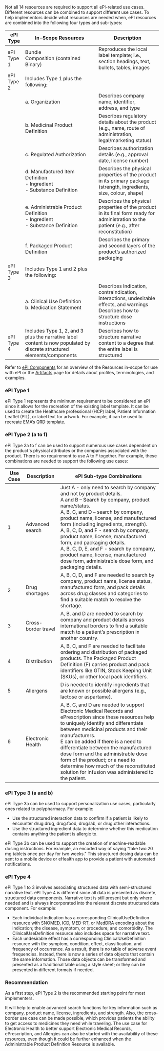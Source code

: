 Not all 14 resources are required to support all ePI-related use cases. Different resources can be combined to support different use cases. To help implementors decide what resources are needed when, ePI resources are combined into the following four types and sub-types:

| ePI Type | In-Scope Resources | Description |
|----------|--------------------|-------------|
| ePI Type 1 | Bundle<br>Composition (contained Binary) | Reproduces the local label template; i.e., section headings, text, bullets, tables, images |
| ePI Type 2 | Includes Type 1 plus the following: | |
| | a. Organization | Describes company name, identifier, address, and type |
| | b. Medicinal Product Definition | Describes regulatory details about the product (e.g., name, route of administration, legal/marketing status) |
| | c. Regulated Authorization | Describes authorization details (e.g., approval date, license number) |
| | d. Manufactured Item Definition<br>- Ingredient<br>- Substance Definition | Describes the physical properties of the product in its primary package (strength, ingredients, size, colour, shape) |
| | e. Administrable Product Definition<br>- Ingredient<br>- Substance Definition | Describes the physical properties of the product in its final form ready for administration to the patient (e.g., after reconstitution) |
| | f. Packaged Product Definition | Describes the primary and second layers of the product’s authorized packaging |
| ePI Type 3 | Includes Type 1 and 2 plus the following: | |
| | a. Clinical Use Definition<br>b. Medication Statement | Describes Indication, contraindication, interactions, undesirable effects, and warnings<br>Describes how to structure dose instructions |
| ePI Type 4 | Includes Type 1, 2, and 3 plus the narrative label content is now populated by discrete structured elements/components | Describes how to structure narrative content to a degree that the entire label is structured |

Refer to [ePI Components](https://build.fhir.org/ig/HL7/emedicinal-product-info/epi-components.html) for an overview of the Resources in-scope for use with ePI or the [Artifacts](https://build.fhir.org/ig/HL7/emedicinal-product-info/artifacts.html) page for details about profiles, terminologies, and examples.

### ePI Type 1

ePI Type 1 represents the minimum requirement to be considered an ePI since it allows for the recreation of the existing label template. It can be used to create the Healthcare professional (HCP) label, Patient Information Leaflet (PIL), or label text for artwork. For example, it can be used to recreate EMA’s QRD template.

### ePI Type 2 (a to f)

ePI Type 2a to f can be used to support numerous use cases dependent on the product's physical attributes or the companies associated with the product. There is no requirement to use A to F together. For example, these combinations are needed to support the following use cases:

| Use Case | Description | ePI Sub-type Combinations |
|----------|-------------|---------------------------|
| 1 | Advanced search | Just A - only need to search by company and not by product details.<br>A and B – Search by company, product name/status.<br>A, B, C, and D – search by company, product name, license, and manufactured form (including ingredients, strength).<br>A, B, C, D, and F - search by company, product name, license, manufactured form, and packaging details.<br>A, B, C, D, E, and F - search by company, product name, license, manufactured dose form, administrable dose form, and packaging details. |
| 2 | Drug shortages | A, B, C, D, and F are needed to search by company, product name, license status, manufactured form, and pack details across drug classes and categories to find a suitable match to resolve the shortage. |
| 3 | Cross-border travel | A, B, and D are needed to search by company and product details across international borders to find a suitable match to a patient’s prescription in another country. |
| 4 | Distribution | A, B, C, and F are needed to facilitate ordering and distribution of packaged products. The Packaged Product Definition (F) carries product and pack identifiers like GTIN, Stock Keeping Unit (SKUs), or other local pack identifiers. |
| 5 | Allergens | D is needed to identify ingredients that are known or possible allergens (e.g., lactose or aspartame). |
| 6 | Electronic Health | A, B, C, and D are needed to support Electronic Medical Records and ePrescription since these resources help to uniquely identify and differentiate between medicinal products and their manufacturers.<br>E can be added if there is a need to differentiate between the manufactured dose form and the administrable dose form of the product; or a need to determine how much of the reconstituted solution for infusion was administered to the patient. |

### ePI Type 3 (a and b)

ePI Type 3a can be used to support personalization use cases, particularly ones related to polypharmacy. For example:

- Use the structured interaction data to confirm if a patient is likely to encounter drug:drug, drug:food, drug:lab, or drug:other interactions.
- Use the structured ingredient data to determine whether this medication contains anything the patient is allergic to.

ePI Type 3b can be used to support the creation of machine-readable dosing instructions. For example, an encoded way of saying "take two 20 mg tablets once per day for two weeks." This structured dosing data can be sent to a mobile device or eHealth app to provide a patient with automated notifications.

### ePI Type 4

ePI Type 1 to 3 involves associating structured data with semi-structured narrative text. ePI Type 4 is different since all data is presented as discrete, structured data components. Narrative text is still present but only where needed and is always incorporated into the relevant discrete structured data component. For example:

- Each individual indication has a corresponding ClinicalUseDefinition resource with SNOMED, ICD, MED-RT, or MedDRA encoding about the indication; the disease, symptom, or procedure; and comorbidity. The ClinicalUseDefinition resource also includes space for narrative text.
- Each undesirable effect has a corresponding ClinicalUseDefinition resource with the symptom, condition, effect, classification, and frequency of occurrence. As a result, there is no table of adverse event frequencies. Instead, there is now a series of data objects that contain the same information. Those data objects can be transformed and presented as a traditional table using a style sheet; or they can be presented in different formats if needed.

### Recommendation

As a first step, ePI Type 2 is the recommended starting point for most implementers. 

It will help to enable advanced search functions for key information such as company, product name, license, ingredients, and strength. Also, the cross-border use case can be made possible, which provides patients the ability to get access to medicines they need while traveling. The use case for Electronic Health to better support Electronic Medical Records, ePrescription, and Allergies can also be started with the availability of these resources, even though it could be further enhanced when the Administrable Product Definition Resource is available.